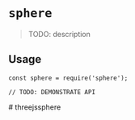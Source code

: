 # `sphere`

> TODO: description

## Usage

```
const sphere = require('sphere');

// TODO: DEMONSTRATE API
```
#   t h r e e j s s p h e r e  
 